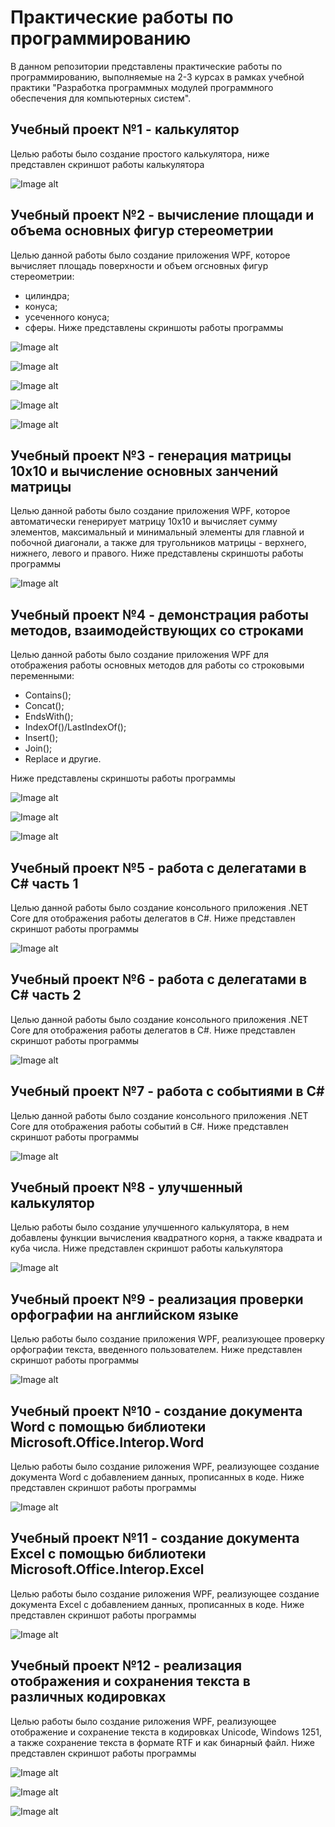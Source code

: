 # Практические работы по программированию 

В данном репозитории представлены практические работы по программированию, выполняемые на 2-3 курсах в рамках учебной практики "Разработка программных модулей программного обеспечения для компьютерных систем". 

## Учебный проект №1 - калькулятор

Целью работы было создание простого калькулятора, ниже представлен скриншот работы калькулятора

![Image alt](https://github.com/MikhailMalinin00/Images/blob/main/StudyProject1.1.png)

## Учебный проект №2 - вычисление площади и объема основных фигур стереометрии

Целью данной работы было создание приложения WPF, которое вычисляет площадь поверхности и объем огсновных фигур стереометрии: 
- цилиндра;
- конуса;
- усеченного конуса;
- сферы.
Ниже представлены скриншоты работы программы

![Image alt](https://github.com/MikhailMalinin00/Images/blob/main/StudyProject2.1.png)

![Image alt](https://github.com/MikhailMalinin00/Images/blob/main/StudyProject2.2.png)

![Image alt](https://github.com/MikhailMalinin00/Images/blob/main/StudyProject2.3.png)

![Image alt](https://github.com/MikhailMalinin00/Images/blob/main/StudyProject2.4.png)

![Image alt](https://github.com/MikhailMalinin00/Images/blob/main/StudyProject2.5.png)

## Учебный проект №3 - генерация матрицы 10х10 и вычисление основных занчений матрицы

Целью данной работы было создание приложения WPF, которое автоматически генерирует матрицу 10х10 и вычисляет сумму элементов, максимальный и минимальный элементы для главной и побочной диагонали, а также для тругольников матрицы - верхнего, нижнего, левого и правого. Ниже представлены скриншоты работы программы

![Image alt](https://github.com/MikhailMalinin00/Images/blob/main/StudyProject3.1.png)

## Учебный проект №4 - демонстрация работы методов, взаимодействующих со строками

Целью данной работы было создание приложения WPF для отображения работы основных методов для работы со строковыми переменными:
- Contains();
- Concat();
- EndsWith();
- IndexOf()/LastIndexOf();
- Insert();
- Join();
- Replace и другие.

Ниже представлены скриншоты работы программы

![Image alt](https://github.com/MikhailMalinin00/Images/blob/main/StudyProject4.1.png)

![Image alt](https://github.com/MikhailMalinin00/Images/blob/main/StudyProject4.2.png)

![Image alt](https://github.com/MikhailMalinin00/Images/blob/main/StudyProject4.3.png)

## Учебный проект №5 - работа с делегатами в C# часть 1

Целью данной работы было создание консольного приложения .NET Core для отображения работы делегатов в C#. Ниже представлен скриншот работы программы

![Image alt](https://github.com/MikhailMalinin00/Images/blob/main/StudyProject5.1.png)

## Учебный проект №6 - работа с делегатами в C# часть 2

Целью данной работы было создание консольного приложения .NET Core для отображения работы делегатов в C#. Ниже представлен скриншот работы программы

![Image alt](https://github.com/MikhailMalinin00/Images/blob/main/StudyProject6.1.png)

## Учебный проект №7 - работа с событиями в C#

Целью данной работы было создание консольного приложения .NET Core для отображения работы событий в C#. Ниже представлен скриншот работы программы

![Image alt](https://github.com/MikhailMalinin00/Images/blob/main/StudyProject7.1.png)

## Учебный проект №8 - улучшенный калькулятор

Целью работы было создание улучшенного калькулятора, в нем добавлены функции вычисления квадратного корня, а также квадрата и куба числа. Ниже представлен скриншот работы калькулятора

![Image alt](https://github.com/MikhailMalinin00/Images/blob/main/StudyProject8.1.png)

## Учебный проект №9 - реализация проверки орфографии на английском языке

Целью работы было создание приложения WPF, реализующее проверку орфографии текста, введенного пользователем. Ниже представлен скриншот работы программы

![Image alt](https://github.com/MikhailMalinin00/Images/blob/main/StudyProject9.1.png)

## Учебный проект №10 - создание документа Word с помощью библиотеки Microsoft.Office.Interop.Word

Целью работы было создание риложения WPF, реализующее создание документа Word с добавлением данных, прописанных в коде. Ниже представлен скриншот работы программы

![Image alt](https://github.com/MikhailMalinin00/Images/blob/main/StudyProject10.1.png)

## Учебный проект №11 - создание документа Excel с помощью библиотеки Microsoft.Office.Interop.Excel

Целью работы было создание риложения WPF, реализующее создание документа Excel с добавлением данных, прописанных в коде. Ниже представлен скриншот работы программы

![Image alt](https://github.com/MikhailMalinin00/Images/blob/main/StudyProject11.1.png)

## Учебный проект №12 - реализация отображения и сохранения текста в различных кодировках

Целью работы было создание риложения WPF, реализующее отображение и сохранение текста в кодировках Unicode, Windows 1251, а также сохранение текста в формате RTF и как бинарный файл. Ниже представлен скриншот работы программы

![Image alt](https://github.com/MikhailMalinin00/Images/blob/main/StudyProject12.1.png)

![Image alt](https://github.com/MikhailMalinin00/Images/blob/main/StudyProject12.2.png)

![Image alt](https://github.com/MikhailMalinin00/Images/blob/main/StudyProject12.3.png)

